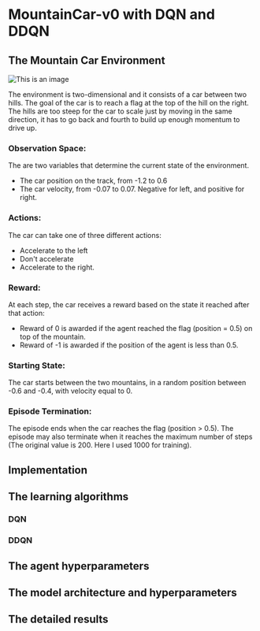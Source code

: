 # MountainCar-v0 with DQN and DDQN
## The Mountain Car Environment
![This is an image](https://cdn-images-1.medium.com/max/800/1*nbCSvWmyS_BUDz_WAJyKUw.gif)


The environment is two-dimensional and it consists of a car between two hills. 
The goal of the car is to reach a flag at the top of the hill on the right. 
The hills are too steep for the car to scale just by moving in the same direction, 
it has to go back and fourth to build up enough momentum to drive up.
### Observation Space:
The are two variables that determine the current state of the environment.

- The car position on the track, from -1.2 to 0.6
- The car velocity, from -0.07 to 0.07. Negative for left, and positive for right.
### Actions:
The car can take one of three different actions:

- Accelerate to the left
- Don't accelerate
- Accelerate to the right.
### Reward:
At each step, the car receives a reward based on the state it reached after that action:

- Reward of 0 is awarded if the agent reached the flag (position = 0.5) on top of the mountain.
- Reward of -1 is awarded if the position of the agent is less than 0.5.
### Starting State:
The car starts between the two mountains, in a random position between -0.6 and -0.4, with velocity equal to 0.

### Episode Termination:
The episode ends when the car reaches the flag (position > 0.5). The episode may also terminate when it reaches the maximum number of steps (The original value is 200. Here I used 1000 for training).

## Implementation

## The learning algorithms
### DQN
### DDQN

## The agent hyperparameters

## The model architecture and hyperparameters

## The detailed results
